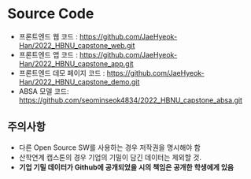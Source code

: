 # Source Code

 - 프론트엔드 웹 코드 : https://github.com/JaeHyeok-Han/2022_HBNU_capstone_web.git
 - 프론트엔드 앱 코드 : https://github.com/JaeHyeok-Han/2022_HBNU_capstone_app.git
 - 프론트엔드 데모 페이지 코드 : https://github.com/JaeHyeok-Han/2022_HBNU_capstone_demo.git
 - ABSA 모델 코드: https://github.com/seominseok4834/2022_HBNU_capstone_absa.git

## 주의사항

 - 다른 Open Source SW를 사용하는 경우 저작권을 명시해야 함
 - 산학연계 캡스톤의 경우 기업의 기밀이 담긴 데이터는 제외할 것.
   <span style="color:red">
 - **기업 기밀 데이터가 Github에 공개되었을 시의 책임은 공개한 학생에게 있음**
   </span>
